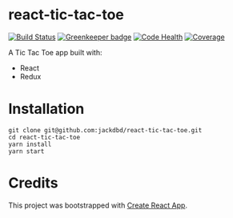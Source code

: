 # react-tic-tac-toe
[![Build Status](https://travis-ci.org/jackdbd/react-tic-tac-toe.svg?branch=master)](https://travis-ci.org/jackdbd/react-tic-tac-toe) [![Greenkeeper badge](https://badges.greenkeeper.io/jackdbd/react-tic-tac-toe.svg)](https://greenkeeper.io/) [![Code Health](https://landscape.io/github/jackdbd/react-tic-tac-toe/master/landscape.svg?style=flat)](https://landscape.io/github/jackdbd/react-tic-tac-toe/master) [![Coverage](https://codecov.io/github/jackdbd/react-tic-tac-toe/coverage.svg?branch=master)](https://codecov.io/github/jackdbd/react-tic-tac-toe?branch=master)

A Tic Tac Toe app built with:

- React
- Redux


# Installation

```
git clone git@github.com:jackdbd/react-tic-tac-toe.git
cd react-tic-tac-toe
yarn install
yarn start
```


# Credits

This project was bootstrapped with [Create React App](https://github.com/facebookincubator/create-react-app).
